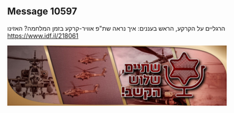 ## Message 10597

הרגליים על הקרקע, הראש בעננים:
איך נראה שת"פ אוויר-קרקע בזמן המלחמה? האזינו
https://www.idf.il/218061

![Photo](10597/10597_photo.jpg)
